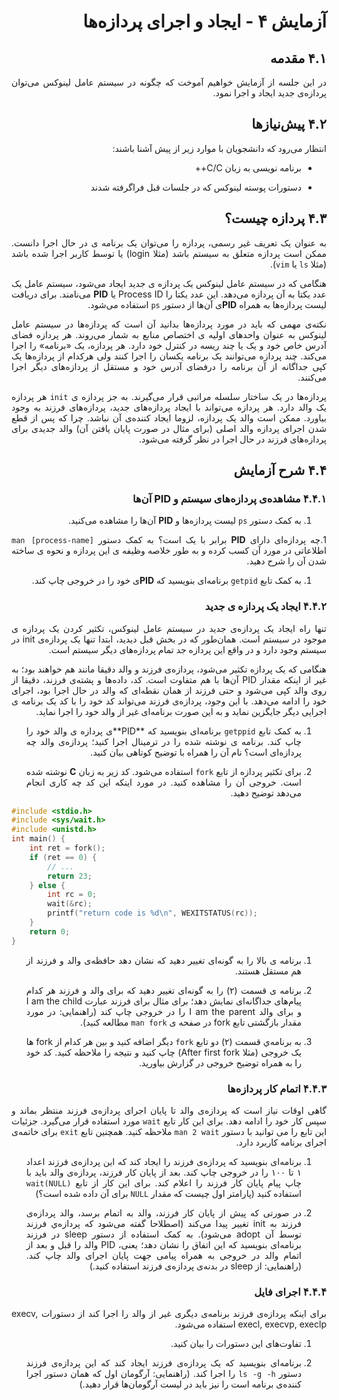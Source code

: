<div dir="rtl" align='justify'>
   
# آزمایش ۴ - ایجاد و اجرای پردازه‌ها

## ۴.۱ مقدمه

در این جلسه از آزمایش خواهیم آموخت که چگونه در سیستم عامل
لینوکس می‌توان پردازه‌ی جدید ایجاد و اجرا نمود.

## ۴.۲ پیش‌نیازها

انتظار می‌رود که دانشجویان با موارد زیر از پیش آشنا باشند:

* برنامه نویسی به زبان C/C++

* دستورات پوسته لینوکس که در جلسات قبل فراگرفته شدند

## ۴.۳ پردازه چیست؟

به عنوان یک تعریف غیر رسمی، پردازه را می‌توان یک برنامه ی
در حال اجرا دانست. ممکن است پردازه متعلق به سیستم باشد
(مثلا login) یا توسط کاربر اجرا شده باشد
(مثلا `ls` یا `vim`).

هنگامی که در سیستم عامل لینوکس یک پردازه ی جدید ایجاد
می‌شود،
سیستم عامل یک عدد یکتا به آن پردازه می‌دهد. این عدد یکتا
را Process ID یا **PID** می‌نامند. برای دریافت لیست پردازه‌ها
به همراه **PID**ی آن‌ها از دستور `ps` استفاده می‌شود.

نکته‌ی مهمی که باید در مورد پردازه‌ها بدانید آن است که
پردازه‌ها در سیستم عامل لینوکس به عنوان واحدهای اولیه ی
اختصاص منابع به شمار می‌روند. هر پردازه فضای آدرس خاص
خود و یک یا چند ریسه در کنترل خود دارد. هر پردازه،
یک «برنامه» را اجرا می‌کند. چند پردازه می‌توانند
یک برنامه یکسان را اجرا کنند ولی هرکدام از پردازه‌ها یک
کپی جداگانه از آن برنامه را درفضای آدرس خود و مستقل از
پردازه‌های دیگر اجرا می‌کنند.

پردازه‌ها در یک ساختار سلسله مراتبی قرار می‌گیرند. به 
جز پردازه ی `init` هر پردازه یک والد دارد. هر پردازه می‌تواند
با ایجاد پردازه‌های جدید، پردازه‌های فرزند به وجود بیاورد.
ممکن است والد یک پردازه، لزوما ایجاد کننده‌ی آن نباشد.
چرا که پس از قطع شدن اجرای پردازه والد اصلی 
(برای مثال در صورت پایان یافتن آن) والد جدیدی برای
پردازه‌های فرزند در حال اجرا در نظر گرفته می‌شود.

## ۴.۴ شرح آزمایش

### ۴.۴.۱ مشاهده‌ی پردازه‌های سیستم و PID آن‌ها

1. به کمک دستور `ps` لیست پردازه‌ها و **PID** آن‌ها را مشاهده
می‌کنید.

1.چه پردازه‌ای دارای **PID** برابر با یک است؟ به کمک
دستور `man [process-name]` اطلاعاتی در مورد آن کسب کرده و
به طور خلاصه وظیفه ی این پردازه و نحوه ی ساخته شدن ‌آن را شرح
دهید.

1. به کمک تابع `getpid` برنامه‌ای بنویسید که **PID**ی خود
را در خروجی چاپ کند.

### ۴.۴.۲ ایجاد یک پردازه ی جدید

تنها راه ایجاد یک پردازه‌ی جدید در سیستم عامل لینوکس،
تکثیر کردن یک پردازه ی موجود در سیستم است. همان‌طور که در
بخش قبل دیدید، ابتدا تنها یک پردازه‌ی init در سیستم
وجود دارد و در واقع این پردازه جد تمام پردازه‌های دیگر
سیستم است.

هنگامی که یک پردازه تکثیر می‌شود، پردازه‌ی فرزند و والد
دقیقا مانند هم خواهند بود؛ به غیر از اینکه مقدار PID
آن‌ها با هم متفاوت است. کد، داده‌ها و پشته‌ی فرزند، دقیقا
از روی والد کپی می‌شود و حتی فرزند از همان نقطه‌ای که
والد در حال اجرا بود، اجرای خود را ادامه می‌دهد.
با این وجود، پردازه‌ی فرزند می‌تواند کد خود را با کد
یک برنامه ی اجرایی دیگر جایگزین نماید و به این صورت
برنامه‌ای غیر از والد خود را اجرا نماید.

1. به کمک تابع `getppid` برنامه‌ای بنویسید که **PID‌**ی پردازه ی
والد خود را چاپ کند. برنامه ی نوشته شده را در ترمینال
اجرا کنید؛ پردازه‌ی والد چه پردازه‌ای است؟ نام آن را
همراه با توضیح کوتاهی بیان کنید.

1. برای تکثیر پردازه از تابع `fork` استفاده می‌شود.
کد زیر به زبان **C** نوشته شده است. خروجی آن را مشاهده کنید.
در مورد اینکه این کد چه کاری انجام می‌دهد توضیح دهید.

<div dir="ltr">

```c
#include <stdio.h>
#include <sys/wait.h>
#include <unistd.h>
int main() {
	int ret = fork();
	if (ret == 0) {
		// ...
		return 23;
	} else {
		int rc = 0;
		wait(&rc);
		printf("return code is %d\n", WEXITSTATUS(rc));
	}
	return 0;
}
```
</div>

1. برنامه ی بالا را به گونه‌ای تغییر دهید که نشان دهد حافظه‌ی
والد و فرزند از هم مستقل هستند.

1. برنامه ی قسمت (۲) را به گونه‌ای تغییر دهید که برای والد
و فرزند هر کدام پیام‌های جداگانه‌ای نمایش دهد؛ برای مثال
برای فرزند عبارت I am the child و برای والد I am the parent
را در خروجی چاپ کند (راهنمایی: در مورد مقدار بازگشتی
تابع fork در صفحه ی `man fork` مطالعه کنید).

1. به برنامه‌ي قسمت (۲) دو تابع `fork` دیگر اضافه کنید و 
بین هر کدام از fork ها یک خروجی (مثلا After first fork)
چاپ کنید و نتیجه را ملاحظه کنید. کد خود را به همراه توضیح
خروجی در گزارش بیاورید.

### ۴.۴.۳ اتمام کار پردازه‌ها

گاهی اوقات نیاز است که پردازه‌ی والد تا پایان اجرای
پردازه‌ی فرزند منتظر بماند و سپس کار خود را ادامه دهد.
برای این کار تابع `wait` مورد استفاده قرار می‌گیرد.
جزئیات این تابع را می توانید با دستور `man 2 wait`
ملاحظه کنید. همچنین تابع `exit` برای خاتمه‌ی اجرای
برنامه کاربرد دارد.

1. برنامه‌ای بنویسید که پردازه‌ی فرزند را ایجاد کند
که این پردازه‌ی فرزند اعداد ۱ تا ۱۰۰ را در خروجی چاپ کند.
بعد از پایان کار فرزند، پردازه‌ی والد باید با چاپ پیام
پایان کار فرزند را اعلام کند. برای این کار از
تابع `wait(NULL)` استفاده کنید (پارامتر اول چیست که
مقدار `NULL` برای آن داده شده است؟)

1. در صورتی که پیش از پایان کار فرزند، والد به اتمام 
برسد، والد پردازه‌ی فرزند به init تغییر پیدا می‌کند 
(اصطلاحا گفته می‌شود که پردازه‌ي فرزند توسط آن adopt می‌شود).
به کمک استفاده از دستور sleep در فرزند برنامه‌ای بنویسید
که این اتفاق را نشان دهد؛ یعنی، PID والد را قبل و بعد
از اتمام والد در خروجی به همراه پیامی جهت پایان اجرای 
والد چاپ کند. (راهنمایی: از sleep در بدنه‌ی پردازه‌ی
فرزند استفاده کنید.)

### ۴.۴.۴ اجرای فایل

برای اینکه پردازه‌ی فرزند برنامه‌ی دیگری غیر از والد را
اجرا کند از دستورات 
execv, execl, execvp, execlp
استفاده می‌شود.

1. تفاوت‌های این دستورات را بیان کنید.

1. برنامه‌ای بنویسید که یک پردازه‌ی فرزند ایجاد کند که
این پردازه‌ی فرزند دستور `ls -g -h` را اجرا کند.
(راهنمایی: آرگومان اول که همان دستور اجرا
کنند‌ه‌ی برنامه است را نیز باید در لیست آرگومان‌ها
قرار دهید.)

</dev>
